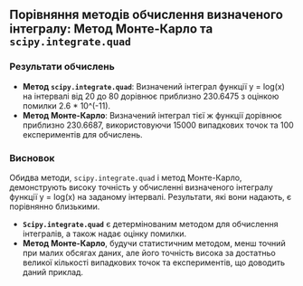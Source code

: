 ## Порівняння методів обчислення визначеного інтегралу: Метод Монте-Карло та `scipy.integrate.quad`

### Результати обчислень

- **Метод `scipy.integrate.quad`**: Визначений інтеграл функції y = log(x) на інтервалі від 20 до 80 дорівнює приблизно 230.6475 з оцінкою помилки 2.6 * 10^(-11).
- **Метод Монте-Карло**: Визначений інтеграл тієї ж функції дорівнює приблизно 230.6687, використовуючи 15000 випадкових точок та 100 експериментів для обчислень.

### Висновок

Обидва методи, `scipy.integrate.quad` і метод Монте-Карло, демонструють високу точність у обчисленні визначеного інтегралу функції y = log(x) на заданому інтервалі. Результати, які вони надають, є порівнянно близькими.

- **`Scipy.integrate.quad`** є детермінованим методом для обчислення інтегралів, а також надає оцінку помилки.
- **Метод Монте-Карло**, будучи статистичним методом, менш точний при малих обсягах даних, але його точність висока за достатньо великої кількості випадкових точок та експериментів, що доводить даний приклад.
